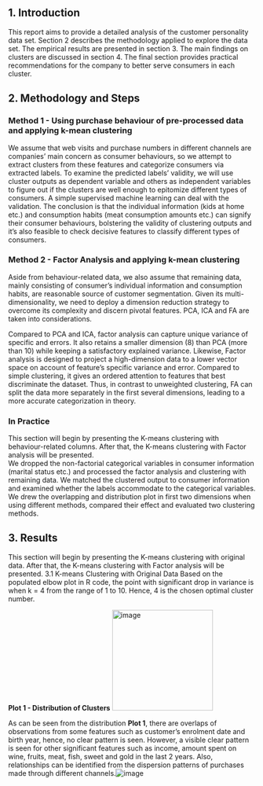 ## 1. Introduction
This report aims to provide a detailed analysis of the customer personality data set. Section 2 describes the methodology applied to explore the data set. The empirical results are presented in section 3. The main findings on clusters are discussed in section 4. The final section provides practical recommendations for the company to better serve consumers in each cluster.  

## 2. Methodology and Steps
### Method 1 - Using purchase behaviour of pre-processed data and applying k-mean clustering
We assume that web visits and purchase numbers in different channels are companies’ main concern as consumer behaviours, so we attempt to extract clusters from these features and categorize consumers via extracted labels.
To examine the predicted labels’ validity, we will use cluster outputs as dependent variable and others as independent variables to figure out if the clusters are well enough to epitomize different types of consumers. A simple supervised machine learning can deal with the validation. The conclusion is that the individual information (kids at home etc.) and consumption habits (meat consumption amounts etc.) can signify their consumer behaviours, bolstering the validity of clustering outputs and it’s also feasible to check decisive features to classify different types of consumers.
### Method 2 - Factor Analysis and applying k-mean clustering
Aside from behaviour-related data, we also assume that remaining data, mainly consisting of consumer’s individual information and consumption habits, are reasonable source of customer segmentation. Given its multi-dimensionality, we need to deploy a dimension reduction strategy to overcome its complexity and discern pivotal features. PCA, ICA and FA are taken into considerations.  
  
Compared to PCA and ICA, factor analysis can capture unique variance of specific and errors. It also retains a smaller dimension (8) than PCA (more than 10) while keeping a satisfactory explained variance. Likewise, Factor analysis is designed to project a high-dimension data to a lower vector space on account of feature’s specific variance and error. Compared to simple clustering, it gives an ordered attention to features that best discriminate the dataset. Thus, in contrast to unweighted clustering, FA can split the data more separately in the first several dimensions, leading to a more accurate categorization in theory.  

### In Practice
This section will begin by presenting the K-means clustering with behaviour-related columns. After that, the K-means clustering with Factor analysis will be presented.  
We dropped the non-factorial categorical variables in consumer information (marital status etc.) and processed the factor analysis and clustering with remaining data. We matched the clustered output to consumer information and examined whether the labels accommodate to the categorical variables.
We drew the overlapping and distribution plot in first two dimensions when using different methods, compared their effect and evaluated two clustering methods.

## 3. Results
This section will begin by presenting the K-means clustering with original data. After that, the K-means clustering with Factor analysis will be presented.
3.1 K-means Clustering with Original Data
Based on the populated elbow plot in R code, the point with significant drop in variance is when k = 4 from the range of 1 to 10. Hence, 4 is the chosen optimal cluster number.

**Plot 1 - Distribution of Clusters**
<img width="205" alt="image" src="https://user-images.githubusercontent.com/61338647/170353896-46c536a0-55b3-4f9f-8885-18c6693909a5.png">

As can be seen from the distribution **Plot 1**, there are overlaps of observations from some features such as customer’s enrolment date and birth year, hence, no clear pattern is seen. However, a visible clear pattern is seen for other significant features such as income, amount spent on wine, fruits, meat, fish, sweet and gold in the last 2 years. Also, relationships can be identified from the dispersion patterns of purchases made through different channels.![image](https://user-images.githubusercontent.com/61338647/170353929-f7ea0b32-c3ec-43bc-964f-87b6a4ad5975.png)






